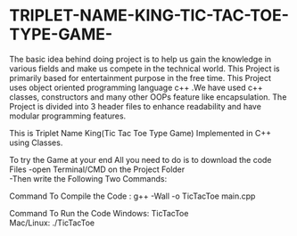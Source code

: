 # TRIPLET-NAME-KING-TIC-TAC-TOE-TYPE-GAME-
 The basic idea behind doing project is to help us gain the knowledge in various fields and make us compete in the technical world. This Project is primarily based for entertainment purpose in the free time. This Project uses object oriented programming language c++ .We have used c++ classes, constructors and many other OOPs feature like encapsulation. The Project is divided into 3 header files to enhance readability and have modular programming features. 
 
This is Triplet Name King(Tic Tac Toe Type Game) Implemented in C++ using Classes.  

To try the Game at your end All you need to do is to download the code Files
-open Terminal/CMD on the Project Folder  
-Then write the Following Two Commands:  

Command To Compile the Code : g++ -Wall -o TicTacToe main.cpp  

Command To Run the Code Windows: TicTacToe  
Mac/Linux: ./TicTacToe
